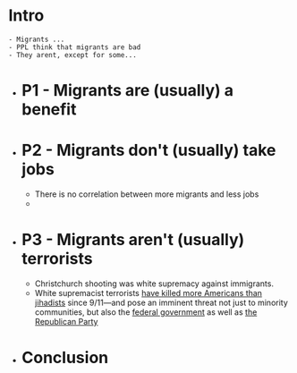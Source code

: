 # Intro
	- Migrants ...
	- PPL think that migrants are bad
	- They arent, except for some...
- # P1 - Migrants are (usually) a benefit
- # P2 - Migrants don't (usually) take jobs
	- There is no correlation between more migrants and less jobs
	-
- # P3 - Migrants aren't (usually) terrorists
	- Christchurch shooting was white supremacy against immigrants.
	- White supremacist terrorists [have killed more Americans than jihadists](https://www.newamerica.org/future-security/reports/terrorism-in-america/what-is-the-threat-to-the-united-states-today/) since 9/11—and pose an imminent threat not just to minority communities, but also the [federal government](https://www.fbi.gov/history/famous-cases/oklahoma-city-bombing) as well as [the Republican Party](https://www.cfr.org/blog/violent-far-right-terrorist-threat-republican-party-and-american-conservatism)
- # Conclusion